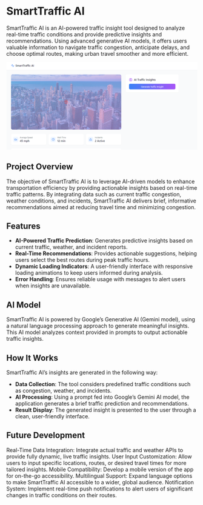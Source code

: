 # SmartTraffic AI

SmartTraffic AI is an AI-powered traffic insight tool designed to analyze real-time traffic conditions and provide predictive insights and recommendations. Using advanced generative AI models, it offers users valuable information to navigate traffic congestion, anticipate delays, and choose optimal routes, making urban travel smoother and more efficient.

![Alt text for image](src/assets/smart.PNG)

## Project Overview

The objective of SmartTraffic AI is to leverage AI-driven models to enhance transportation efficiency by providing actionable insights based on real-time traffic patterns. By integrating data such as current traffic congestion, weather conditions, and incidents, SmartTraffic AI delivers brief, informative recommendations aimed at reducing travel time and minimizing congestion.

## Features

- **AI-Powered Traffic Prediction**: Generates predictive insights based on current traffic, weather, and incident reports.
- **Real-Time Recommendations**: Provides actionable suggestions, helping users select the best routes during peak traffic hours.
- **Dynamic Loading Indicators**: A user-friendly interface with responsive loading animations to keep users informed during analysis.
- **Error Handling**: Ensures reliable usage with messages to alert users when insights are unavailable.

## AI Model

SmartTraffic AI is powered by Google’s Generative AI (Gemini model), using a natural language processing approach to generate meaningful insights. This AI model analyzes context provided in prompts to output actionable traffic insights.

## How It Works
SmartTraffic AI’s insights are generated in the following way:

- **Data Collection**: The tool considers predefined traffic conditions such as congestion, weather, and incidents.
- **AI Processing**: Using a prompt fed into Google’s Gemini AI model, the application generates a brief traffic prediction and recommendations.
- **Result Display**: The generated insight is presented to the user through a clean, user-friendly interface.

## Future Development
Real-Time Data Integration: Integrate actual traffic and weather APIs to provide fully dynamic, live traffic insights.
User Input Customization: Allow users to input specific locations, routes, or desired travel times for more tailored insights.
Mobile Compatibility: Develop a mobile version of the app for on-the-go accessibility.
Multilingual Support: Expand language options to make SmartTraffic AI accessible to a wider, global audience.
Notification System: Implement real-time push notifications to alert users of significant changes in traffic conditions on their routes.